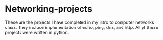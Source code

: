 # Networking-projects
These are the projects I have completed in my intro to computer networks class. 
They include implementation of echo, ping, dns, and http. 
All pf these projects were written in python.
